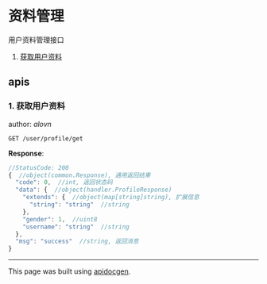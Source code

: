 <!-- Code generated by apidocgen. DO NOT EDIT. -->
# 资料管理

用户资料管理接口

1. [获取用户资料](#1-获取用户资料)

## apis

### 1. 获取用户资料

author: _alovn_

```text
GET /user/profile/get
```

__Response__:

```javascript
//StatusCode: 200 
{  //object(common.Response), 通用返回结果
  "code": 0,  //int, 返回状态码
  "data": {  //object(handler.ProfileResponse)
    "extends": {  //object(map[string]string), 扩展信息
      "string": "string"  //string
    },
    "gender": 1,  //uint8
    "username": "string"  //string
  },
  "msg": "success"  //string, 返回消息
}
```

---

This page was built using [apidocgen](https://github.com/alovn/apidocgen).
